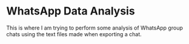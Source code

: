 # WhatsApp Data Analysis

This is where I am trying to perform some analysis of WhatsApp group chats using the text files made when exporting a chat.